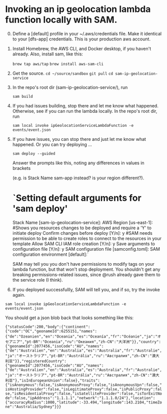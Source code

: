 # Invoking an ip geolocation lambda function locally with SAM.

0. Define a [default] profile in your ~/.aws/credentials file. Make it identical to your [dfs-app] credentials. This is your production aws account.

1. Install Homebrew, the AWS CLI, and Docker desktop, if you haven't already. Also, install sam, like this:

    `brew tap aws/tap`
    `brew install aws-sam-cli`


2. Get the source.
    `cd ~/source/sandbox`
    `git pull`
    `cd sam-ip-geolocation-service`

3. In the repo's root dir (sam-ip-geolocation-service/), run 

    `sam build`

4. If you had issues building, stop there and let me know what happened. Otherwise, 
    see if you can run the lambda locally. In the repo's root dir, run

    `sam local invoke ipGeolocationServiceLambdaFunction -e events/event.json`

5. If you have issues, you can stop there and just let me know what happened. Or you can try deploying ...

    `sam deploy --guided`

    Answer the prompts like this, noting any differences in values in brackets 

   (e.g. is Stack Name sam-app instead? is your region different?).

    `Setting default arguments for 'sam deploy'
	=========================================
	Stack Name [sam-ip-geolocation-service]:
	AWS Region [us-east-1]:
	#Shows you resources changes to be deployed and require a 'Y' to initiate deploy
	Confirm changes before deploy [Y/n]: y
	#SAM needs permission to be able to create roles to connect to the resources in your template
	Allow SAM CLI IAM role creation [Y/n]: y
	Save arguments to configuration file [Y/n]: y
	SAM configuration file [samconfig.toml]:
	SAM configuration environment [default]:`


   SAM may tell you you don't have permissions to modify tags on your lambda function, but that won't stop deployment.
   You shouldn't get any breaking permissions-related issues, since @rush already gave them to the service role (I think).

6. If you deployed successfullly, SAM will tell you, and if so, try the invoke again.

  `sam local invoke ipGeolocationServiceLambdaFunction -e events/event.json`

  You should get a json blob back that looks  something like this:

  `{"statusCode":200,"body":{"continent":{"code":"OC","geonameId":6255151,"names":{"de":"Ozeanien","en":"Oceania","es":"Oceanía","fr":"Océanie","ja":"オセアニア","pt-BR":"Oceania","ru":"Океания","zh-CN":"大洋洲"}},"country":{"geonameId":2077456,"isoCode":"AU","names":{"de":"Australien","en":"Australia","es":"Australia","fr":"Australie","ja":"オーストラリア","pt-BR":"Austrália","ru":"Австралия","zh-CN":"澳大利亚"}},"registeredCountry":{"geonameId":2077456,"isoCode":"AU","names":{"de":"Australien","en":"Australia","es":"Australia","fr":"Australie","ja":"オーストラリア","pt-BR":"Austrália","ru":"Австралия","zh-CN":"澳大利亚"},"isInEuropeanUnion":false},"traits":{"isAnonymous":false,"isAnonymousProxy":false,"isAnonymousVpn":false,"isHostingProvider":false,"isLegitimateProxy":false,"isPublicProxy":false,"isResidentialProxy":false,"isSatelliteProvider":false,"isTorExitNode":false,"ipAddress":"1.1.1.1","network":"1.1.1.0/24"},"location":{"accuracyRadius":1000,"latitude":-33.494,"longitude":143.2104,"timeZone":"Australia/Sydney"}}}`
